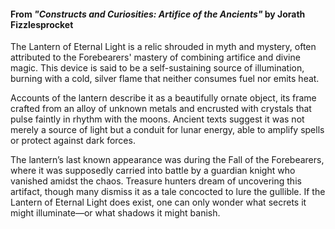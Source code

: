 #### From _"Constructs and Curiosities: Artifice of the Ancients"_ by Jorath Fizzlesprocket

The Lantern of Eternal Light is a relic shrouded in myth and mystery, often attributed to the Forebearers' mastery of combining artifice and divine magic. This device is said to be a self-sustaining source of illumination, burning with a cold, silver flame that neither consumes fuel nor emits heat.

Accounts of the lantern describe it as a beautifully ornate object, its frame crafted from an alloy of unknown metals and encrusted with crystals that pulse faintly in rhythm with the moons. Ancient texts suggest it was not merely a source of light but a conduit for lunar energy, able to amplify spells or protect against dark forces.

The lantern’s last known appearance was during the Fall of the Forebearers, where it was supposedly carried into battle by a guardian knight who vanished amidst the chaos. Treasure hunters dream of uncovering this artifact, though many dismiss it as a tale concocted to lure the gullible. If the Lantern of Eternal Light does exist, one can only wonder what secrets it might illuminate—or what shadows it might banish.